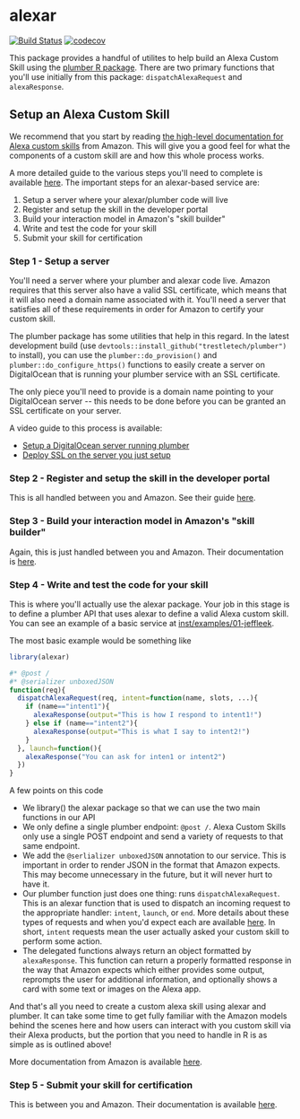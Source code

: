 # alexar

[![Build Status](https://travis-ci.org/trestletech/alexar.svg?branch=master)](https://travis-ci.org/trestletech/alexar)
[![codecov](https://codecov.io/gh/trestletech/alexar/branch/master/graph/badge.svg)](https://codecov.io/gh/trestletech/alexar)

This package provides a handful of utilites to help build an Alexa Custom Skill using the [plumber R package](http://plumber.trestletech.com). There are two primary functions that you'll use initially from this package: `dispatchAlexaRequest` and `alexaResponse`.

## Setup an Alexa Custom Skill

We recommend that you start by reading [the high-level documentation for Alexa custom skills](https://developer.amazon.com/public/solutions/alexa/alexa-skills-kit/overviews/understanding-custom-skills) from Amazon. This will give you a good feel for what the components of a custom skill are and how this whole process works.

A more detailed guide to the various steps you'll need to complete is available [here](https://developer.amazon.com/public/solutions/alexa/alexa-skills-kit/overviews/steps-to-build-a-custom-skill). The important steps for an alexar-based service are:

1. Setup a server where your alexar/plumber code will live
2. Register and setup the skill in the developer portal
3. Build your interaction model in Amazon's "skill builder"
4. Write and test the code for your skill
5. Submit your skill for certification

### Step 1 - Setup a server

You'll need a server where your plumber and alexar code live. Amazon requires that this server also have a valid SSL certificate, which means that it will also need a domain name associated with it. You'll need a server that satisfies all of these requirements in order for Amazon to certify your custom skill.

The plumber package has some utilities that help in this regard. In the latest development build (use `devtools::install_github("trestletech/plumber")` to install), you can use the `plumber::do_provision()` and `plumber::do_configure_https()` functions to easily create a server on DigitalOcean that is running your plumber service with an SSL certificate. 

The only piece you'll need to provide is a domain name pointing to your DigitalOcean server -- this needs to be done before you can be granted an SSL certificate on your server.

A video guide to this process is available:
 
 - [Setup a DigitalOcean server running plumber](https://www.youtube.com/watch?v=OiREOPog3Cs)
 - [Deploy SSL on the server you just setup](https://www.youtube.com/watch?v=EpgdrRTBZwg)

### Step 2 - Register and setup the skill in the developer portal

This is all handled between you and Amazon. See their guide [here](https://developer.amazon.com/public/solutions/alexa/alexa-skills-kit/overviews/steps-to-build-a-custom-skill#step-2-set-up-the-skill-in-the-developer-portal).

### Step 3 - Build your interaction model in Amazon's "skill builder"

Again, this is just handled between you and Amazon. Their documentation is [here](https://developer.amazon.com/public/solutions/alexa/alexa-skills-kit/overviews/steps-to-build-a-custom-skill#step-3-use-the-voice-design-to-build-your-interaction-model).

### Step 4 - Write and test the code for your skill

This is where you'll actually use the alexar package. Your job in this stage is to define a plumber API that uses alexar to define a valid Alexa custom skill. You can see an example of a basic service at [inst/examples/01-jeffleek](https://github.com/trestletech/alexar/blob/master/inst/examples/01-jeffleek/jeffleek.R).

The most basic example would be something like

```r
library(alexar)

#* @post /
#* @serializer unboxedJSON
function(req){
  dispatchAlexaRequest(req, intent=function(name, slots, ...){
    if (name=="intent1"){
      alexaResponse(output="This is how I respond to intent1!")
    } else if (name=="intent2"){
      alexaResponse(output="This is what I say to intent2!")
    }
  }, launch=function(){
    alexaResponse("You can ask for inten1 or intent2")
  })
}
```

A few points on this code
 
 - We library() the alexar package so that we can use the two main functions in our API
 - We only define a single plumber endpoint: `@post /`. Alexa Custom Skills only use a single POST endpoint and send a variety of requests to that same endpoint.
  - We add the `@serlializer unboxedJSON` annotation to our service. This is important in order to render JSON in the format that Amazon expects. This may become unnecessary in the future, but it will never hurt to have it.
  - Our plumber function just does one thing: runs `dispatchAlexaRequest`. This is an alexar function that is used to dispatch an incoming request to the appropriate handler: `intent`, `launch`, or `end`. More details about these types of requests and when you'd expect each are available [here](https://developer.amazon.com/public/solutions/alexa/alexa-skills-kit/docs/supported-phrases-to-begin-a-conversation). In short, `intent` requests mean the user actually asked your custom skill to perform some action.
  - The delegated functions always return an object formatted by `alexaResponse`. This function can return a properly formatted response in the way that Amazon expects which either provides some output, reprompts the user for additional information, and optionally shows a card with some text or images on the Alexa app.

And that's all you need to create a custom alexa skill using alexar and plumber. It can take some time to get fully familiar with the Amazon models behind the scenes here and how users can interact with you custom skill via their Alexa products, but the portion that you need to handle in R is as simple as is outlined above!

More documentation from Amazon is available [here](https://developer.amazon.com/public/solutions/alexa/alexa-skills-kit/overviews/steps-to-build-a-custom-skill#step-4-write-and-test-the-code-for-your-skill). 

### Step 5 - Submit your skill for certification

This is between you and Amazon. Their documentation is available [here](https://developer.amazon.com/public/solutions/alexa/alexa-skills-kit/overviews/steps-to-build-a-custom-skill#step-6-submit-your-skill-for-certification).

